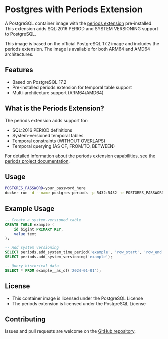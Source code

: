 # Postgres with Periods Extension

A PostgreSQL container image with the [periods extension](https://github.com/xocolatl/periods) pre-installed. This extension adds SQL:2016 PERIOD and SYSTEM VERSIONING support to PostgreSQL.

This image is based on the official PostgreSQL 17.2 image and includes the periods extension. The image is available for both ARM64 and AMD64 architectures.

## Features

- Based on PostgreSQL 17.2
- Pre-installed periods extension for temporal table support
- Multi-architecture support (ARM64/AMD64)

## What is the Periods Extension?

The periods extension adds support for:
- SQL:2016 PERIOD definitions
- System-versioned temporal tables
- Temporal constraints (WITHOUT OVERLAPS)
- Temporal querying (AS OF, FROM/TO, BETWEEN)

For detailed information about the periods extension capabilities, see the [periods project documentation](https://github.com/xocolatl/periods).

## Usage

```bash
POSTGRES_PASSWORD=your_password_here
docker run -d --name postgres-periods -p 5432:5432 -e POSTGRES_PASSWORD=$POSTGRES_PASSWORD -v postgres-data:/var/lib/postgresql/data jhgoodwin/postgres-periods:17.2
```

## Example Usage

```sql
-- Create a system-versioned table
CREATE TABLE example (
    id bigint PRIMARY KEY,
    value text
);

-- Add system versioning
SELECT periods.add_system_time_period('example', 'row_start', 'row_end');
SELECT periods.add_system_versioning('example');

-- Query historical data
SELECT * FROM example__as_of('2024-01-01');
```

## License

- This container image is licensed under the PostgreSQL License
- The periods extension is licensed under the PostgreSQL License

## Contributing

Issues and pull requests are welcome on the [GitHub repository](https://github.com/jhgoodwin/postgres-periods).

